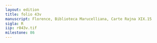 ```yaml
---
layout: edition
title: folio 43v
manuscript: Florence, Biblioteca Marucelliana, Carte Rajna XIX.15
sigla: R
iip: r043v.tif
milestone: 86
---
```

